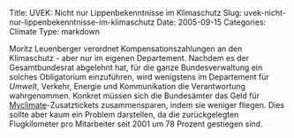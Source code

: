 Title: UVEK: Nicht nur Lippenbekenntnisse im Klimaschutz
Slug: uvek-nicht-nur-lippenbekenntnisse-im-klimaschutz
Date: 2005-09-15
Categories: Climate
Type: markdown

Moritz Leuenberger verordnet Kompensationszahlungen an den Klimaschutz - aber nur im eigenen Departement. Nachdem es der Gesamtbundesrat abgelehnt hat, für die ganze Bundesverwaltung ein solches Obligatorium einzuführen, wird wenigstens im Departement für _Umwelt_, Verkehr, Energie und Kommunikation die Verantwortung wahrgenommen.
Konkret müssen sich die Bundesämter das Geld für [Myclimate](http://www.myclimate.org/)-Zusatztickets zusammensparen, indem sie weniger fliegen. Dies sollte aber kaum ein Problem darstellen, da die zurückgelegten Flugkilometer pro Mitarbeiter seit 2001 um 78 Prozent gestiegen sind.

